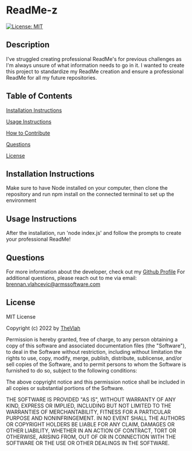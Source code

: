# ReadMe-z
[![License: MIT](https://img.shields.io/badge/License-MIT-yellow.svg)](https://opensource.org/licenses/MIT)

## Description
I've struggled creating professional ReadMe's for previous challenges as I'm always unsure of what information needs to go in it. I wanted to create this project to standardize my ReadMe creation and ensure a professional ReadMe for all my future repositories.

## Table of Contents
[Installation Instructions](#installation-instructions)    

[Usage Instructions](#usage-instructions)
  
[How to Contribute](#how-to-contribute)
  
[Questions](#questions)  

[License](#License)
  
## Installation Instructions
Make sure to have Node installed on your computer, then clone the repository and run npm install on the connected terminal to set up the environment

## Usage Instructions
After the installation, run 'node index.js' and follow the prompts to create your professional ReadMe!

## Questions
For more information about the developer, check out my [Github Profile](https://github.com/TheVlah)
For additional questions, please reach out to me via email: [brennan.vlahcevic@armssoftware.com](brennan.vlahcevic@armssoftware.com)

## License
MIT License

Copyright (c) 2022 by [TheVlah](https://github.com/TheVlah)

Permission is hereby granted, free of charge, to any person obtaining a copy
of this software and associated documentation files (the "Software"), to deal
in the Software without restriction, including without limitation the rights
to use, copy, modify, merge, publish, distribute, sublicense, and/or sell
copies of the Software, and to permit persons to whom the Software is
furnished to do so, subject to the following conditions:

The above copyright notice and this permission notice shall be included in all
copies or substantial portions of the Software.

THE SOFTWARE IS PROVIDED "AS IS", WITHOUT WARRANTY OF ANY KIND, EXPRESS OR
IMPLIED, INCLUDING BUT NOT LIMITED TO THE WARRANTIES OF MERCHANTABILITY,
FITNESS FOR A PARTICULAR PURPOSE AND NONINFRINGEMENT. IN NO EVENT SHALL THE
AUTHORS OR COPYRIGHT HOLDERS BE LIABLE FOR ANY CLAIM, DAMAGES OR OTHER
LIABILITY, WHETHER IN AN ACTION OF CONTRACT, TORT OR OTHERWISE, ARISING FROM,
OUT OF OR IN CONNECTION WITH THE SOFTWARE OR THE USE OR OTHER DEALINGS IN THE
SOFTWARE.
    
  